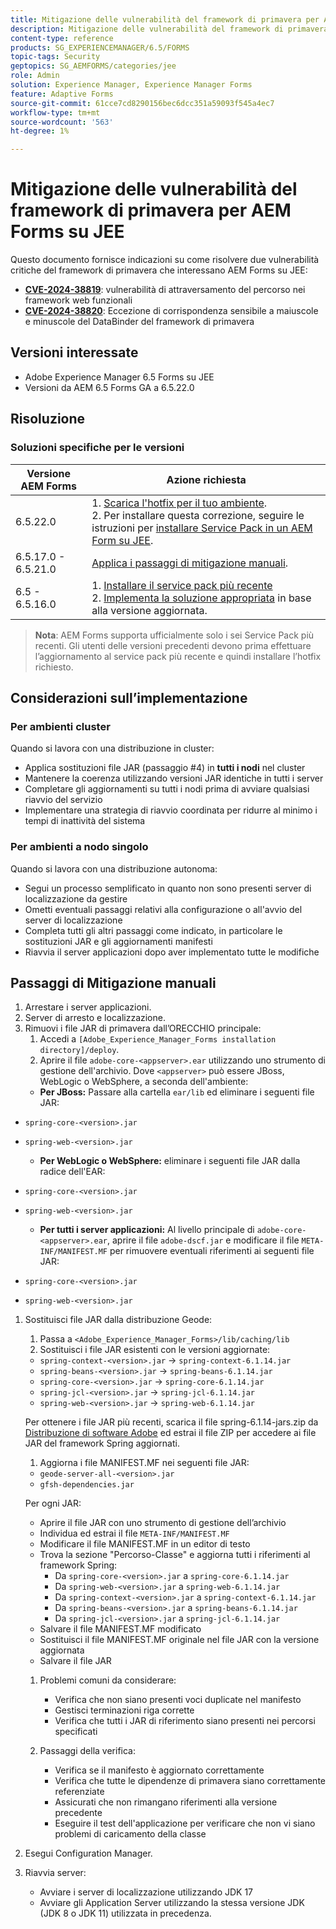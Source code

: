 ```yaml
---
title: Mitigazione delle vulnerabilità del framework di primavera per AEM Forms su JEE
description: Mitigazione delle vulnerabilità del framework di primavera per AEM Forms su JEE
content-type: reference
products: SG_EXPERIENCEMANAGER/6.5/FORMS
topic-tags: Security
geptopics: SG_AEMFORMS/categories/jee
role: Admin
solution: Experience Manager, Experience Manager Forms
feature: Adaptive Forms
source-git-commit: 61cce7cd8290156bec6dcc351a59093f545a4ec7
workflow-type: tm+mt
source-wordcount: '563'
ht-degree: 1%

---
```



# Mitigazione delle vulnerabilità del framework di primavera per AEM Forms su JEE

Questo documento fornisce indicazioni su come risolvere due vulnerabilità critiche del framework di primavera che interessano AEM Forms su JEE:

- **[CVE-2024-38819](https://spring.io/security/cve-2024-38819)**: vulnerabilità di attraversamento del percorso nei framework web funzionali
- **[CVE-2024-38820](https://spring.io/security/cve-2024-38820)**: Eccezione di corrispondenza sensibile a maiuscole e minuscole del DataBinder del framework di primavera

## Versioni interessate

- Adobe Experience Manager 6.5 Forms su JEE
- Versioni da AEM 6.5 Forms GA a 6.5.22.0

## Risoluzione

### Soluzioni specifiche per le versioni

| Versione AEM Forms | Azione richiesta |
|-------------------|-----------------|
| 6.5.22.0 | 1. [Scarica l&#39;hotfix per il tuo ambiente](/help/release-notes/aem-forms-hotfix.md). </br> 2. Per installare questa correzione, seguire le istruzioni per [installare Service Pack in un AEM Form su JEE](/help/release-notes/aem-forms-current-service-pack-installation-instructions.md). |
| 6.5.17.0 - 6.5.21.0 | [Applica i passaggi di mitigazione manuali](#manual-mitigation-steps). |
| 6.5 - 6.5.16.0 | 1. [Installare il service pack più recente](/help/release-notes/release-notes.md)<br>2. [Implementa la soluzione appropriata](#version-specific-solutions) in base alla versione aggiornata. |

> **Nota**: AEM Forms supporta ufficialmente solo i sei Service Pack più recenti. Gli utenti delle versioni precedenti devono prima effettuare l’aggiornamento al service pack più recente e quindi installare l’hotfix richiesto.

## Considerazioni sull’implementazione

### Per ambienti cluster

Quando si lavora con una distribuzione in cluster:

- Applica sostituzioni file JAR (passaggio #4) in **tutti i nodi** nel cluster
- Mantenere la coerenza utilizzando versioni JAR identiche in tutti i server
- Completare gli aggiornamenti su tutti i nodi prima di avviare qualsiasi riavvio del servizio
- Implementare una strategia di riavvio coordinata per ridurre al minimo i tempi di inattività del sistema

### Per ambienti a nodo singolo

Quando si lavora con una distribuzione autonoma:

- Segui un processo semplificato in quanto non sono presenti server di localizzazione da gestire
- Ometti eventuali passaggi relativi alla configurazione o all&#39;avvio del server di localizzazione
- Completa tutti gli altri passaggi come indicato, in particolare le sostituzioni JAR e gli aggiornamenti manifesti
- Riavvia il server applicazioni dopo aver implementato tutte le modifiche

## Passaggi di Mitigazione manuali

1. Arrestare i server applicazioni.
1. Server di arresto e localizzazione.
1. Rimuovi i file JAR di primavera dall’ORECCHIO principale:
   1. Accedi a `[Adobe_Experience_Manager_Forms installation directory]/deploy`.
   1. Aprire il file `adobe-core-<appserver>.ear` utilizzando uno strumento di gestione dell&#39;archivio. Dove `<appserver>` può essere JBoss, WebLogic o WebSphere, a seconda dell&#39;ambiente:
   - **Per JBoss:** Passare alla cartella `ear/lib` ed eliminare i seguenti file JAR:
- `spring-core-<version>.jar`
- `spring-web-<version>.jar`

   - **Per WebLogic o WebSphere:** eliminare i seguenti file JAR dalla radice dell&#39;EAR:
- `spring-core-<version>.jar`
- `spring-web-<version>.jar`

   - **Per tutti i server applicazioni:** Al livello principale di `adobe-core-<appserver>.ear`, aprire il file `adobe-dscf.jar` e modificare il file `META-INF/MANIFEST.MF` per rimuovere eventuali riferimenti ai seguenti file JAR:
- `spring-core-<version>.jar`
- `spring-web-<version>.jar`

1. Sostituisci file JAR dalla distribuzione Geode:
   1. Passa a `<Adobe_Experience_Manager_Forms>/lib/caching/lib`
   1. Sostituisci i file JAR esistenti con le versioni aggiornate:
   - `spring-context-<version>.jar` → `spring-context-6.1.14.jar`
   - `spring-beans-<version>.jar` → `spring-beans-6.1.14.jar`
   - `spring-core-<version>.jar` → `spring-core-6.1.14.jar`
   - `spring-jcl-<version>.jar` → `spring-jcl-6.1.14.jar`
   - `spring-web-<version>.jar` → `spring-web-6.1.14.jar`

   Per ottenere i file JAR più recenti, scarica il file spring-6.1.14-jars.zip da [Distribuzione di software Adobe](https://experience.adobe.com/#/downloads/content/software-distribution/en/aem.html?package=/content/software-distribution/en/details.html/content/dam/aem/public/adobe/packages/cq650/hotfix/aem-6-5-0-hotfix-vuln-30727/spring-6.1.14-jars.zip) ed estrai il file ZIP per accedere ai file JAR del framework Spring aggiornati.

   1. Aggiorna i file MANIFEST.MF nei seguenti file JAR:
   - `geode-server-all-<version>.jar`
   - `gfsh-dependencies.jar`

   Per ogni JAR:
   - Aprire il file JAR con uno strumento di gestione dell’archivio
   - Individua ed estrai il file `META-INF/MANIFEST.MF`
   - Modificare il file MANIFEST.MF in un editor di testo
   - Trova la sezione &quot;Percorso-Classe&quot; e aggiorna tutti i riferimenti al framework Spring:
      - Da `spring-core-<version>.jar` a `spring-core-6.1.14.jar`
      - Da `spring-web-<version>.jar` a `spring-web-6.1.14.jar`
      - Da `spring-context-<version>.jar` a `spring-context-6.1.14.jar`
      - Da `spring-beans-<version>.jar` a `spring-beans-6.1.14.jar`
      - Da `spring-jcl-<version>.jar` a `spring-jcl-6.1.14.jar`
   - Salvare il file MANIFEST.MF modificato
   - Sostituisci il file MANIFEST.MF originale nel file JAR con la versione aggiornata
   - Salvare il file JAR

   1. Problemi comuni da considerare:
      - Verifica che non siano presenti voci duplicate nel manifesto
      - Gestisci terminazioni riga corrette
      - Verifica che tutti i JAR di riferimento siano presenti nei percorsi specificati

   1. Passaggi della verifica:
      - Verifica se il manifesto è aggiornato correttamente
      - Verifica che tutte le dipendenze di primavera siano correttamente referenziate
      - Assicurati che non rimangano riferimenti alla versione precedente
      - Eseguire il test dell&#39;applicazione per verificare che non vi siano problemi di caricamento della classe

1. Esegui Configuration Manager.

1. Riavvia server:
   - Avviare i server di localizzazione utilizzando JDK 17
   - Avviare gli Application Server utilizzando la stessa versione JDK (JDK 8 o JDK 11) utilizzata in precedenza.
